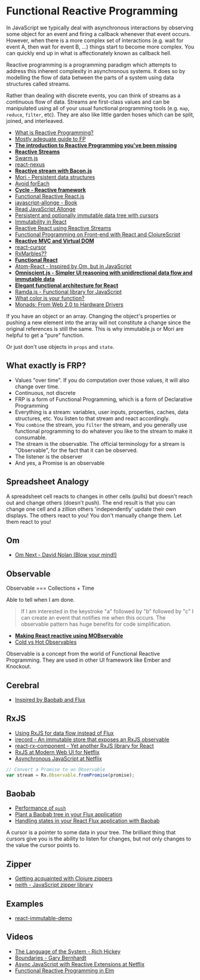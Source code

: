 # Functional Reactive Programming

In JavaScript we typically deal with asynchronous interactions by observing some object for an event and firing a callback whenever that event occurs. However, when there is a more complex set of interactions (e.g. wait for event A, then wait for event B, ...) things start to become more complex. You can quickly end up in what is affectionately known as callback hell.

Reactive programming is a programming paradigm which attempts to address this inherent complexity in asynchronous systems. It does so by modelling the flow of data between the parts of a system using data structures called streams.

Rather than dealing with discrete events, you can think of streams as a continuous flow of data. Streams are first-class values and can be manipulated using all of your usual functional programming tools (e.g. `map`, `reduce`, `filter`, etc). They are also like little garden hoses which can be split, joined, and interleaved.

* [What is Reactive Programming?](http://paulstovell.com/blog/reactive-programming)
* [Mostly adequate guide to FP](https://github.com/DrBoolean/mostly-adequate-guide)
* [**The introduction to Reactive Programming you've been missing**](https://gist.github.com/staltz/868e7e9bc2a7b8c1f754)
* [**Reactive Streams**](http://www.reactive-streams.org/)
* [Swarm.js](http://swarmjs.github.io/)
* [react-nexus](https://github.com/elierotenberg/react-nexus)
* [**Reactive stream with Bacon.js**](http://joshbassett.info/2014/reactive-uis-with-react-and-bacon/)
* [Mori - Persistent data structures](https://github.com/swannodette/mori)
* [Avoid forEach](http://aeflash.com/2014-11/avoid-foreach.html)
* [**Cycle - Reactive framework**](https://github.com/staltz/cycle)
* [Functional Reactive React.js](https://medium.com/@garychambers108/functional-reactive-react-js-b04a8d97a540)
* [javascript-allonge - Book](https://leanpub.com/javascript-allonge)
* [Read JavaScript Allonge](https://leanpub.com/javascript-allonge/read)
* [Persistent and optionally immutable data tree with cursors](https://github.com/Yomguithereal/baobab)
* [Immutability in React](http://www.sitepoint.com/immutability-react/)
* [Reactive React using Reactive Streams](http://aryweb.nl/2015/02/16/Reactive-React-using-reactive-streams/)
* [Functional Programming on Front-end with React and ClojureScript](http://blog.scalac.io/2015/04/02/clojurescript-reactjs-reagent.html)
* [**Reactive MVC and Virtual DOM**](http://futurice.com/blog/reactive-mvc-and-the-virtual-dom)
* [react-cursor](https://github.com/dustingetz/react-cursor)
* [RxMarbles??](http://rxmarbles.com/)
* [**Functional React**](https://github.com/aickin/functional-react)
* [Atom-React - Inspired by Om, but in JavaScript](https://github.com/stample/atom-react)
* [**Omniscient.js - Simpler UI reasoning with unidirectional data flow and immutable data**](http://omniscientjs.github.io/guides/01-simpler-ui-reasoning-with-unidirectional/)
* [**Elegant functional architecture for React**](https://medium.com/@gilbox/an-elegant-functional-architecture-for-react-faa3fb42b75b)
* [Ramda.js - Functional library for JavaScript](http://ramdajs.com/0.15/index.html)
* [What color is your function?](http://journal.stuffwithstuff.com/2015/02/01/what-color-is-your-function/)
* [Monads: From Web 2.0 to Hardware Drivers](http://www.well-typed.com/blog/105/)

If you have an object or an array. Changing the object's properties or pushing a new element into the array will not constitute a change since the original references is still the same. This is why immutable.js or Mori are helpful to get a "pure" function.

Or just don't use objects in `props` and `state`.

## What exactly is FRP?

* Values "over time". If you do computation over those values, it will also change over time.
* Continuous, not discrete
* FRP is a form of Functional Programming, which is a form of Declarative Programming
* Everything is a stream: variables, user inputs, properties, caches, data structures, etc. You listen to that stream and react accordingly.
* You `combine` the stream, you `filter` the stream, and you generally use functional programming to do whatever you like to the stream to make it consumable.
* The stream is the observable. The official terminology for a stream is "Observable", for the fact that it can be observed.
* The listener is the observer
* And yes, a Promise is an observable

## Spreadsheet Analogy

A spreadsheet cell reacts to changes in other cells (pulls) but doesn't reach out and change others (doesn't push). The end result is that you can change one cell and a zillion others 'independently' update their own displays. The others react to you! You don't manually change them. Let them react  to you!

## Om

* [Om Next - David Nolan (Blow your mind!)](https://www.youtube.com/watch?v=ByNs9TG30E8)

## Observable

Observable === Collections + Time

Able to tell when I am done.

> If I am interested in the keystroke "a" followed by "b" followed by "c" I can create an event that notifies me when this occurs. The observable pattern has huge benefits for code simplification.

* [**Making React reactive using MOBservable**](https://www.mendix.com/tech-blog/making-react-reactive-pursuit-high-performing-easily-maintainable-react-apps/)
* [Cold vs Hot Observables](https://github.com/Reactive-Extensions/RxJS/blob/master/doc/gettingstarted/creating.md#cold-vs-hot-observables)

Observable is a concept from the world of Functional Reactive Programming. They are used in other UI framework like Ember and Knockout.

## Cerebral

* [Inspired by Baobab and Flux](http://www.christianalfoni.com/articles/2015_05_18_Cerebral-developer-preview)

## RxJS

* [Using RxJS for data flow instead of Flux](http://qiita.com/kimagure/items/22cf4bb2a967fcba376e)
* [irecord - An immutable store that exposes an RxJS observable](https://github.com/ericelliott/irecord)
* [react-rx-component - Yet another RxJS library for React](https://github.com/acdlite/react-rx-component)
* [RxJS at Modern Web UI for Netflix](https://www.youtube.com/watch?v=yk_6eU3Hcwo)
* [Asynchronous JavaScript at Netflix](https://www.youtube.com/watch?v=XE692Clb5LU)

```js
// Convert a Promise to an Observable
var stream = Rx.Observable.fromPromise(promise);
```

## Baobab

* [Performance of `push`](https://github.com/Yomguithereal/baobab/issues/268)
* [Plant a Baobab tree in your Flux application](http://christianalfoni.github.io/javascript/2015/02/06/plant-a-baobab-tree-in-your-flux-application.html)
* [Handling states in your React Flux application with Baobab](https://www.codementor.io/reactjs/tutorial/flux-reactjs-state-baobab-library)

A cursor is a pointer to some data in your tree. The brilliant thing that cursors give you is the ability to listen for changes, but not only changes to the value the cursor points to.

## Zipper

* [Getting acquainted with Clojure zippers](http://josf.info/blog/2014/03/21/getting-acquainted-with-clojure-zippers/)
* [neith - JavaScript zipper library](https://github.com/mattbierner/neith)

## Examples

* [react-immutable-demo](https://github.com/pk11/react-immutable-demo)

## Videos

* [The Language of the System - Rich Hickey](https://www.youtube.com/watch?v=ROor6_NGIWU)
* [Boundaries - Gary Bernhardt](https://www.destroyallsoftware.com/talks/boundaries)
* [Async JavaScript with Reactive Extensions at Netflix](https://www.youtube.com/watch?v=XRYN2xt11Ek)
* [Functional Reactive Programming in Elm](https://www.youtube.com/watch?v=DiZ1CfLQvIU)
